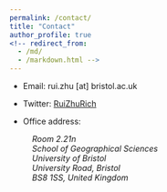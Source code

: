 ```yaml
---
permalink: /contact/
title: "Contact"
author_profile: true
<!-- redirect_from: 
  - /md/
  - /markdown.html -->
---
```


* Email: rui.zhu [at] bristol.ac.uk 
* Twitter: [RuiZhuRich](https://twitter.com/RuiZhuRich)
* Office address: 

  <address>
        &nbsp;&nbsp;&nbsp;     Room 2.21n<br /> 
        &nbsp;&nbsp;&nbsp;     School of Geographical Sciences<br /> 
        &nbsp;&nbsp;&nbsp;     University of Bristol<br /> 
        &nbsp;&nbsp;&nbsp;     University Road, Bristol<br />
        &nbsp;&nbsp;&nbsp;     BS8 1SS, United Kingdom 
  </address> 
<!-- &nbsp;&nbsp;&nbsp;&nbsp;&nbsp;&nbsp;&nbsp; 2.21n, School of Geographical Sciences,
&nbsp;&nbsp;&nbsp;&nbsp;&nbsp;&nbsp;&nbsp; University of Bristol,
&nbsp;&nbsp;&nbsp;&nbsp;&nbsp;&nbsp;&nbsp; University Road, Bristol,
&nbsp;&nbsp;&nbsp;&nbsp;&nbsp;&nbsp;&nbsp; BS8 1SS, United Kingdom -->




